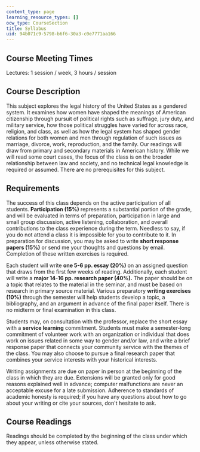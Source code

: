 ```yaml
---
content_type: page
learning_resource_types: []
ocw_type: CourseSection
title: Syllabus
uid: 94b071c9-5798-b6f6-30a3-c0e7771aa166
---
```


Course Meeting Times
--------------------

Lectures: 1 session / week, 3 hours / session

Course Description
------------------

This subject explores the legal history of the United States as a gendered system. It examines how women have shaped the meanings of American citizenship through pursuit of political rights such as suffrage, jury duty, and military service, how those political struggles have varied for across race, religion, and class, as well as how the legal system has shaped gender relations for both women and men through regulation of such issues as marriage, divorce, work, reproduction, and the family. Our readings will draw from primary and secondary materials in American history. While we will read some court cases, the focus of the class is on the broader relationship between law and society, and no technical legal knowledge is required or assumed. There are no prerequisites for this subject.

Requirements
------------

The success of this class depends on the active participation of all students. **Participation (15%)** represents a substantial portion of the grade, and will be evaluated in terms of preparation, participation in large and small group discussion, active listening, collaboration, and overall contributions to the class experience during the term. Needless to say, if you do not attend a class it is impossible for you to contribute to it. In preparation for discussion, you may be asked to write **short response papers (15%)** or send me your thoughts and questions by email. Completion of these written exercises is required.

Each student will write **one 5-6 pp. essay (20%)** on an assigned question that draws from the first few weeks of reading. Additionally, each student will write a **major 14-16 pp. research paper (40%).** The paper should be on a topic that relates to the material in the seminar, and must be based on research in primary source material. Various preparatory **writing exercises (10%)** through the semester will help students develop a topic, a bibliography, and an argument in advance of the final paper itself. There is no midterm or final examination in this class.

Students may, on consultation with the professor, replace the short essay with a **service learning** commitment. Students must make a semester-long commitment of volunteer work with an organization or individual that does work on issues related in some way to gender and/or law, and write a brief response paper that connects your community service with the themes of the class. You may also choose to pursue a final research paper that combines your service interests with your historical interests.

Writing assignments are due on paper in person at the beginning of the class in which they are due. Extensions will be granted only for good reasons explained well in advance; computer malfunctions are never an acceptable excuse for a late submission. Adherence to standards of academic honesty is required; if you have any questions about how to go about your writing or cite your sources, don't hesitate to ask.

Course Readings
---------------

Readings should be completed by the beginning of the class under which they appear, unless otherwise stated.